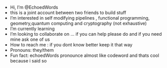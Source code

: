 - Hi, I’m @EchoedWords
- this is a joint account between two friends to build stuff
- I’m interested in self modifying pipelines , functional programming, geometry,quantum computing and cryptography (not exhaustive)
- I’m currently learning
- I’m looking to collaborate on ... if you can help please do and if you need mine ask one of us
-  How to reach me : if you dont know better keep it that way
-  Pronouns: they/them
-  Fun fact: echoedWords pronounce almost like codeword and thats cool because i said so

<!---
EchoedWords/EchoedWords is a ✨ special ✨ repository because its `README.md` (this file) appears on your GitHub profile.
You can click the Preview link to take a look at your changes.
--->
